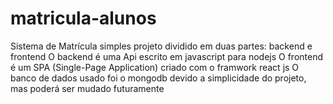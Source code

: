 # matricula-alunos

Sistema de Matrícula simples
projeto dividido em duas partes: backend e frontend
O backend é uma Api escrito em javascript para nodejs
O frontend é um SPA (Single-Page Application) criado com o framwork react js
O banco de dados usado foi o mongodb devido a simplicidade do projeto, mas poderá ser mudado futuramente
